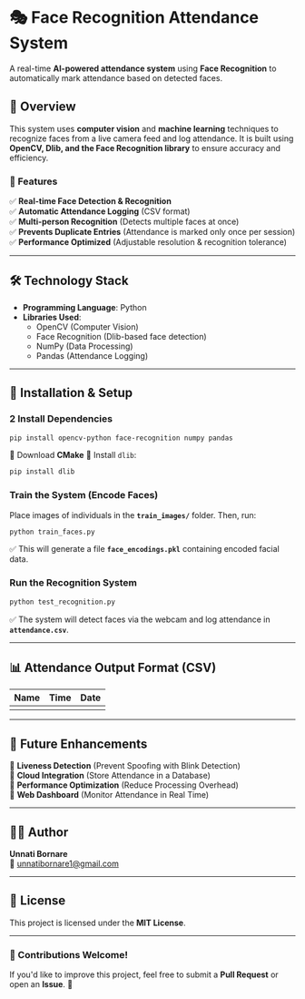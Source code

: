 
# 🎭 Face Recognition Attendance System  

A real-time **AI-powered attendance system** using **Face Recognition** to automatically mark attendance based on detected faces.

## 📌 Overview  
This system uses **computer vision** and **machine learning** techniques to recognize faces from a live camera feed and log attendance. It is built using **OpenCV, Dlib, and the Face Recognition library** to ensure accuracy and efficiency.

### 🚀 Features  
✅ **Real-time Face Detection & Recognition**  
✅ **Automatic Attendance Logging** (CSV format)  
✅ **Multi-person Recognition** (Detects multiple faces at once)  
✅ **Prevents Duplicate Entries** (Attendance is marked only once per session)  
✅ **Performance Optimized** (Adjustable resolution & recognition tolerance)  

---

## 🛠 Technology Stack  
- **Programming Language**: Python  
- **Libraries Used**:  
  - OpenCV (Computer Vision)  
  - Face Recognition (Dlib-based face detection)  
  - NumPy (Data Processing)  
  - Pandas (Attendance Logging)  

---

## 🚀 Installation & Setup  

### 2️ Install Dependencies  
```bash
pip install opencv-python face-recognition numpy pandas
```
🔹 Download **CMake** 
🔹 Install `dlib`:  
```bash
pip install dlib
```

###  Train the System (Encode Faces)  
Place images of individuals in the **`train_images/`** folder. Then, run:  
```bash
python train_faces.py
```
✅ This will generate a file **`face_encodings.pkl`** containing encoded facial data.

###  Run the Recognition System  
```bash
python test_recognition.py
```
✅ The system will detect faces via the webcam and log attendance in **`attendance.csv`**.

---

## 📊 Attendance Output Format (CSV)  
| Name            | Time     | Date       |
|----------------|---------|------------|
|                |          |            |


---

## 📌 Future Enhancements  
🔹 **Liveness Detection** (Prevent Spoofing with Blink Detection)  
🔹 **Cloud Integration** (Store Attendance in a Database)  
🔹 **Performance Optimization** (Reduce Processing Overhead)  
🔹 **Web Dashboard** (Monitor Attendance in Real Time)  

---

## 👨‍💻 Author  
**Unnati Bornare**  
📧 unnatibornare1@gmail.com


---

## 📜 License  
This project is licensed under the **MIT License**.  

---

### 📢 Contributions Welcome!  
If you'd like to improve this project, feel free to submit a **Pull Request** or open an **Issue**. 🚀  

